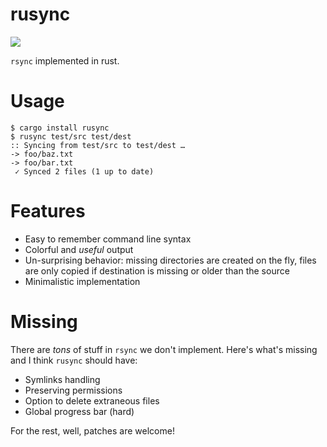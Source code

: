 # rusync

<a href="https://crates.io/crates/rusync"><img src="https://img.shields.io/crates/v/rusync.svg"/></a>


`rsync` implemented in rust.

# Usage

```
$ cargo install rusync
$ rusync test/src test/dest
:: Syncing from test/src to test/dest …
-> foo/baz.txt
-> foo/bar.txt
 ✓ Synced 2 files (1 up to date)
```

# Features

* Easy to remember command line syntax
* Colorful and *useful* output
* Un-surprising behavior: missing directories are created
  on the fly, files are only copied if destination is missing or older than
  the source
* Minimalistic implementation

# Missing

There are *tons* of stuff in `rsync` we don't implement. Here's what's missing and I think `rusync` should have:

* Symlinks handling
* Preserving permissions
* Option to delete extraneous files
* Global progress bar (hard)

For the rest, well, patches are welcome!

